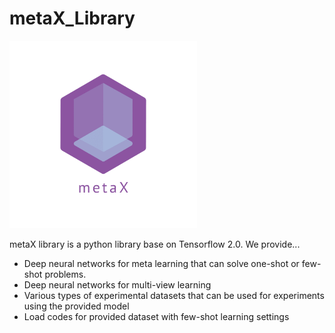# metaX_Library
<img src="https://github.com/DGU-AI-LAB/metaX_dev/blob/master/logo_transparent.png" width="300">

metaX library is a python library base on Tensorflow 2.0.
We provide...
- Deep neural networks for meta learning that can solve one-shot or few-shot problems.
- Deep neural networks for multi-view learning
- Various types of experimental datasets that can be used for experiments using the provided model 
- Load codes for provided dataset with few-shot learning settings

